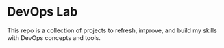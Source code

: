 # DevOps Lab
This repo is a collection of projects to refresh, improve, and build my skills with DevOps concepts and tools.

